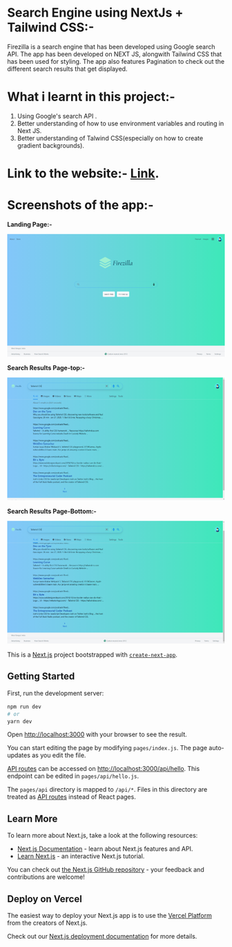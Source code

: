 # Search Engine using NextJs + Tailwind CSS:-
Firezilla is a search engine that has been developed using Google search API. The app has been developed on NEXT JS, alongwith Tailwind CSS that has been used for styling. The app also features Pagination to check out the different search results that get displayed.


# What i learnt in this project:-
1) Using Google's search API .
2) Better understanding of how to use environment variables and routing in Next JS.
3) Better understanding of Talwind CSS(especially on how to create gradient backgrounds).


# Link to the website:- [Link](https://firezilla-subhadeep-das.vercel.app/).

# Screenshots of the app:-
<p><b>Landing Page:-</b></p>
<img src="./ss/fs_1.png" alt="pic1" />
<p><b>Search Results Page-top:-</b></p>
<img src="./ss/fs_2.png" alt="pic2" />
<p><b>Search Results Page-Bottom:-</b></p>
<img src="./ss/fs_3.png" alt="pic3" />


This is a [Next.js](https://nextjs.org/) project bootstrapped with [`create-next-app`](https://github.com/vercel/next.js/tree/canary/packages/create-next-app).

## Getting Started

First, run the development server:

```bash
npm run dev
# or
yarn dev
```

Open [http://localhost:3000](http://localhost:3000) with your browser to see the result.

You can start editing the page by modifying `pages/index.js`. The page auto-updates as you edit the file.

[API routes](https://nextjs.org/docs/api-routes/introduction) can be accessed on [http://localhost:3000/api/hello](http://localhost:3000/api/hello). This endpoint can be edited in `pages/api/hello.js`.

The `pages/api` directory is mapped to `/api/*`. Files in this directory are treated as [API routes](https://nextjs.org/docs/api-routes/introduction) instead of React pages.

## Learn More

To learn more about Next.js, take a look at the following resources:

- [Next.js Documentation](https://nextjs.org/docs) - learn about Next.js features and API.
- [Learn Next.js](https://nextjs.org/learn) - an interactive Next.js tutorial.

You can check out [the Next.js GitHub repository](https://github.com/vercel/next.js/) - your feedback and contributions are welcome!

## Deploy on Vercel

The easiest way to deploy your Next.js app is to use the [Vercel Platform](https://vercel.com/new?utm_medium=default-template&filter=next.js&utm_source=create-next-app&utm_campaign=create-next-app-readme) from the creators of Next.js.

Check out our [Next.js deployment documentation](https://nextjs.org/docs/deployment) for more details.
